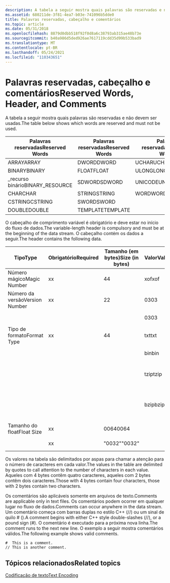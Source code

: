 ```yaml
---
description: A tabela a seguir mostra quais palavras são reservadas e não devem ser usadas.
ms.assetid: 680211de-3f81-4ea7-b03e-741096b5dde0
title: Palavras reservadas, cabeçalho e comentários
ms.topic: article
ms.date: 05/31/2018
ms.openlocfilehash: 8879d0dbb518f92f0d8a6c38793ab315ae48b73e
ms.sourcegitcommit: b40a986d5ded926ae7617119cdd35d99b533bad9
ms.translationtype: MT
ms.contentlocale: pt-BR
ms.lasthandoff: 05/24/2021
ms.locfileid: "110343651"
---
```

# <a name="reserved-words-header-and-comments"></a><span data-ttu-id="2e779-103">Palavras reservadas, cabeçalho e comentários</span><span class="sxs-lookup"><span data-stu-id="2e779-103">Reserved Words, Header, and Comments</span></span>

<span data-ttu-id="2e779-104">A tabela a seguir mostra quais palavras são reservadas e não devem ser usadas.</span><span class="sxs-lookup"><span data-stu-id="2e779-104">The table below shows which words are reserved and must not be used.</span></span>

| <span data-ttu-id="2e779-105">Palavras reservadas</span><span class="sxs-lookup"><span data-stu-id="2e779-105">Reserved Words</span></span> | <span data-ttu-id="2e779-106">Palavras reservadas</span><span class="sxs-lookup"><span data-stu-id="2e779-106">Reserved Words</span></span> | <span data-ttu-id="2e779-107">Palavras reservadas</span><span class="sxs-lookup"><span data-stu-id="2e779-107">Reserved Words</span></span>|
|------------------|----------|-----------|
| <span data-ttu-id="2e779-108">ARRAY</span><span class="sxs-lookup"><span data-stu-id="2e779-108">ARRAY</span></span>            | <span data-ttu-id="2e779-109">DWORD</span><span class="sxs-lookup"><span data-stu-id="2e779-109">DWORD</span></span>    | <span data-ttu-id="2e779-110">UCHAR</span><span class="sxs-lookup"><span data-stu-id="2e779-110">UCHAR</span></span>     |
| <span data-ttu-id="2e779-111">BINARY</span><span class="sxs-lookup"><span data-stu-id="2e779-111">BINARY</span></span>           | <span data-ttu-id="2e779-112">FLOAT</span><span class="sxs-lookup"><span data-stu-id="2e779-112">FLOAT</span></span>    | <span data-ttu-id="2e779-113">ULONGLONG</span><span class="sxs-lookup"><span data-stu-id="2e779-113">ULONGLONG</span></span> |
| <span data-ttu-id="2e779-114">\_recurso binário</span><span class="sxs-lookup"><span data-stu-id="2e779-114">BINARY\_RESOURCE</span></span> | <span data-ttu-id="2e779-115">SDWORD</span><span class="sxs-lookup"><span data-stu-id="2e779-115">SDWORD</span></span>   | <span data-ttu-id="2e779-116">UNICODE</span><span class="sxs-lookup"><span data-stu-id="2e779-116">UNICODE</span></span>   |
| <span data-ttu-id="2e779-117">CHAR</span><span class="sxs-lookup"><span data-stu-id="2e779-117">CHAR</span></span>             | <span data-ttu-id="2e779-118">STRING</span><span class="sxs-lookup"><span data-stu-id="2e779-118">STRING</span></span>   | <span data-ttu-id="2e779-119">WORD</span><span class="sxs-lookup"><span data-stu-id="2e779-119">WORD</span></span>      |
| <span data-ttu-id="2e779-120">CSTRING</span><span class="sxs-lookup"><span data-stu-id="2e779-120">CSTRING</span></span>          | <span data-ttu-id="2e779-121">SWORD</span><span class="sxs-lookup"><span data-stu-id="2e779-121">SWORD</span></span>    |           |
| <span data-ttu-id="2e779-122">DOUBLE</span><span class="sxs-lookup"><span data-stu-id="2e779-122">DOUBLE</span></span>           | <span data-ttu-id="2e779-123">TEMPLATE</span><span class="sxs-lookup"><span data-stu-id="2e779-123">TEMPLATE</span></span> |           |



 

<span data-ttu-id="2e779-124">O cabeçalho de comprimento variável é obrigatório e deve estar no início do fluxo de dados.</span><span class="sxs-lookup"><span data-stu-id="2e779-124">The variable-length header is compulsory and must be at the beginning of the data stream.</span></span> <span data-ttu-id="2e779-125">O cabeçalho contém os dados a seguir.</span><span class="sxs-lookup"><span data-stu-id="2e779-125">The header contains the following data.</span></span>



| <span data-ttu-id="2e779-126">Tipo</span><span class="sxs-lookup"><span data-stu-id="2e779-126">Type</span></span>           | <span data-ttu-id="2e779-127">Obrigatório</span><span class="sxs-lookup"><span data-stu-id="2e779-127">Required</span></span> | <span data-ttu-id="2e779-128">Tamanho (em bytes)</span><span class="sxs-lookup"><span data-stu-id="2e779-128">Size (in bytes)</span></span> | <span data-ttu-id="2e779-129">Valor</span><span class="sxs-lookup"><span data-stu-id="2e779-129">Value</span></span> | <span data-ttu-id="2e779-130">Descrição</span><span class="sxs-lookup"><span data-stu-id="2e779-130">Description</span></span>                  |
|----------------|----------|-----------------|-------|------------------------------|
| <span data-ttu-id="2e779-131">Número mágico</span><span class="sxs-lookup"><span data-stu-id="2e779-131">Magic Number</span></span>   | <span data-ttu-id="2e779-132">x</span><span class="sxs-lookup"><span data-stu-id="2e779-132">x</span></span>        | <span data-ttu-id="2e779-133">4</span><span class="sxs-lookup"><span data-stu-id="2e779-133">4</span></span>               | <span data-ttu-id="2e779-134">xof</span><span class="sxs-lookup"><span data-stu-id="2e779-134">xof</span></span>   |                              |
| <span data-ttu-id="2e779-135">Número da versão</span><span class="sxs-lookup"><span data-stu-id="2e779-135">Version Number</span></span> | <span data-ttu-id="2e779-136">x</span><span class="sxs-lookup"><span data-stu-id="2e779-136">x</span></span>        | <span data-ttu-id="2e779-137">2</span><span class="sxs-lookup"><span data-stu-id="2e779-137">2</span></span>               | <span data-ttu-id="2e779-138">03</span><span class="sxs-lookup"><span data-stu-id="2e779-138">03</span></span>    | <span data-ttu-id="2e779-139">Versão principal 3</span><span class="sxs-lookup"><span data-stu-id="2e779-139">Major version 3</span></span>              |
|                |          |                 | <span data-ttu-id="2e779-140">03</span><span class="sxs-lookup"><span data-stu-id="2e779-140">03</span></span>    | <span data-ttu-id="2e779-141">Versão secundária 3</span><span class="sxs-lookup"><span data-stu-id="2e779-141">Minor version 3</span></span>              |
| <span data-ttu-id="2e779-142">Tipo de formato</span><span class="sxs-lookup"><span data-stu-id="2e779-142">Format Type</span></span>    | <span data-ttu-id="2e779-143">x</span><span class="sxs-lookup"><span data-stu-id="2e779-143">x</span></span>        | <span data-ttu-id="2e779-144">4</span><span class="sxs-lookup"><span data-stu-id="2e779-144">4</span></span>               | <span data-ttu-id="2e779-145">txt</span><span class="sxs-lookup"><span data-stu-id="2e779-145">txt</span></span>   | <span data-ttu-id="2e779-146">Arquivo de texto</span><span class="sxs-lookup"><span data-stu-id="2e779-146">Text File</span></span>                    |
|                |          |                 | <span data-ttu-id="2e779-147">bin</span><span class="sxs-lookup"><span data-stu-id="2e779-147">bin</span></span>   | <span data-ttu-id="2e779-148">Arquivo binário</span><span class="sxs-lookup"><span data-stu-id="2e779-148">Binary file</span></span>                  |
|                |          |                 | <span data-ttu-id="2e779-149">tzip</span><span class="sxs-lookup"><span data-stu-id="2e779-149">tzip</span></span>  | <span data-ttu-id="2e779-150">Arquivo de texto compactado MSZip</span><span class="sxs-lookup"><span data-stu-id="2e779-150">MSZip compressed text file</span></span>   |
|                |          |                 | <span data-ttu-id="2e779-151">bzip</span><span class="sxs-lookup"><span data-stu-id="2e779-151">bzip</span></span>  | <span data-ttu-id="2e779-152">Arquivo binário compactado do MSZip</span><span class="sxs-lookup"><span data-stu-id="2e779-152">MSZip compressed binary file</span></span> |
| <span data-ttu-id="2e779-153">Tamanho do float</span><span class="sxs-lookup"><span data-stu-id="2e779-153">Float Size</span></span>     | <span data-ttu-id="2e779-154">x</span><span class="sxs-lookup"><span data-stu-id="2e779-154">x</span></span>        | <span data-ttu-id="2e779-155">0064</span><span class="sxs-lookup"><span data-stu-id="2e779-155">0064</span></span>            |       | <span data-ttu-id="2e779-156">Floats de 64 bits</span><span class="sxs-lookup"><span data-stu-id="2e779-156">64-bit floats</span></span>                |
|                | <span data-ttu-id="2e779-157">x</span><span class="sxs-lookup"><span data-stu-id="2e779-157">x</span></span>        | <span data-ttu-id="2e779-158">"0032"</span><span class="sxs-lookup"><span data-stu-id="2e779-158">"0032"</span></span>          |       | <span data-ttu-id="2e779-159">Floats de 32 bits</span><span class="sxs-lookup"><span data-stu-id="2e779-159">32-bit floats</span></span>                |



 

<span data-ttu-id="2e779-160">Os valores na tabela são delimitados por aspas para chamar a atenção para o número de caracteres em cada valor.</span><span class="sxs-lookup"><span data-stu-id="2e779-160">The values in the table are delimited by quotes to call attention to the number of characters in each value.</span></span> <span data-ttu-id="2e779-161">Aqueles com 4 bytes contêm quatro caracteres, aqueles com 2 bytes contêm dois caracteres.</span><span class="sxs-lookup"><span data-stu-id="2e779-161">Those with 4 bytes contain four characters, those with 2 bytes contain two characters.</span></span>

<span data-ttu-id="2e779-162">Os comentários são aplicáveis somente em arquivos de texto.</span><span class="sxs-lookup"><span data-stu-id="2e779-162">Comments are applicable only in text files.</span></span> <span data-ttu-id="2e779-163">Os comentários podem ocorrer em qualquer lugar no fluxo de dados.</span><span class="sxs-lookup"><span data-stu-id="2e779-163">Comments can occur anywhere in the data stream.</span></span> <span data-ttu-id="2e779-164">Um comentário começa com barras duplas no estilo C++ (//) ou um sinal de quilo \# ().</span><span class="sxs-lookup"><span data-stu-id="2e779-164">A comment begins with either C++ style double-slashes (//), or a pound sign (\#).</span></span> <span data-ttu-id="2e779-165">O comentário é executado para a próxima nova linha.</span><span class="sxs-lookup"><span data-stu-id="2e779-165">The comment runs to the next new line.</span></span> <span data-ttu-id="2e779-166">O exemplo a seguir mostra comentários válidos.</span><span class="sxs-lookup"><span data-stu-id="2e779-166">The following example shows valid comments.</span></span>


```
#  This is a comment.
// This is another comment.
```



## <a name="related-topics"></a><span data-ttu-id="2e779-167">Tópicos relacionados</span><span class="sxs-lookup"><span data-stu-id="2e779-167">Related topics</span></span>

<dl> <dt>

[<span data-ttu-id="2e779-168">Codificação de texto</span><span class="sxs-lookup"><span data-stu-id="2e779-168">Text Encoding</span></span>](text-encoding.md)
</dt> </dl>

 

 



